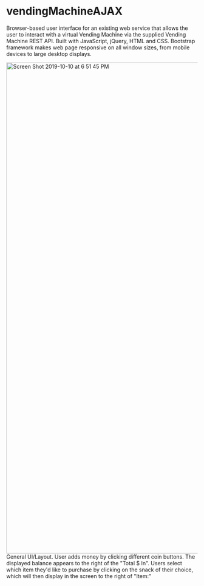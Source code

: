 # vendingMachineAJAX
 Browser-based user interface for an existing web service that allows the user to interact with a virtual Vending Machine via the supplied Vending Machine REST API. Built with JavaScript, jQuery, HTML and CSS. Bootstrap framework makes web page responsive on all window sizes, from mobile devices to large desktop displays.

<img width="1291" alt="Screen Shot 2019-10-10 at 6 51 45 PM" src="https://user-images.githubusercontent.com/27389714/66612969-cd614500-eb91-11e9-8822-59248d3528b8.png">
General UI/Layout. User adds money by clicking different coin buttons. The displayed balance appears to the right of the "Total $ In". Users select which item they'd like to purchase by clicking on the snack of their choice, which will then display in the screen to the right of "Item:"
